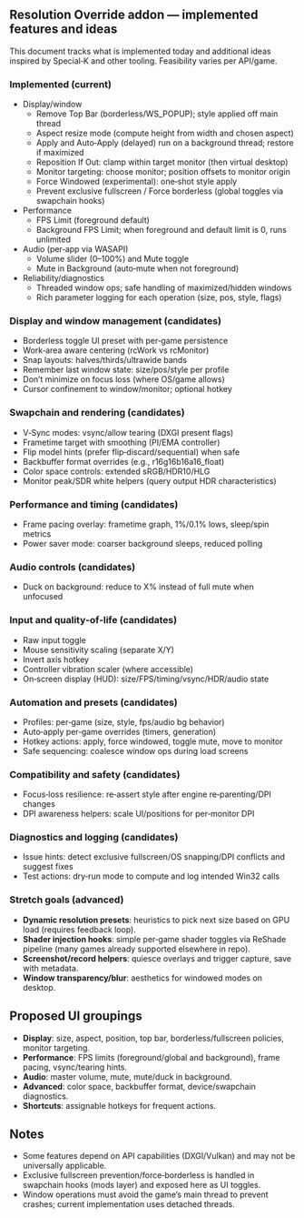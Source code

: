 ## Resolution Override addon — implemented features and ideas

This document tracks what is implemented today and additional ideas inspired by Special‑K and other tooling. Feasibility varies per API/game.

### Implemented (current)
- Display/window
  - Remove Top Bar (borderless/WS_POPUP); style applied off main thread
  - Aspect resize mode (compute height from width and chosen aspect)
  - Apply and Auto‑Apply (delayed) run on a background thread; restore if maximized
  - Reposition If Out: clamp within target monitor (then virtual desktop)
  - Monitor targeting: choose monitor; position offsets to monitor origin
  - Force Windowed (experimental): one‑shot style apply
  - Prevent exclusive fullscreen / Force borderless (global toggles via swapchain hooks)
- Performance
  - FPS Limit (foreground default)
  - Background FPS Limit; when foreground and default limit is 0, runs unlimited
- Audio (per‑app via WASAPI)
  - Volume slider (0–100%) and Mute toggle
  - Mute in Background (auto‑mute when not foreground)
- Reliability/diagnostics
  - Threaded window ops; safe handling of maximized/hidden windows
  - Rich parameter logging for each operation (size, pos, style, flags)

### Display and window management (candidates)
- Borderless toggle UI preset with per‑game persistence
- Work‑area aware centering (rcWork vs rcMonitor)
- Snap layouts: halves/thirds/ultrawide bands
- Remember last window state: size/pos/style per profile
- Don’t minimize on focus loss (where OS/game allows)
- Cursor confinement to window/monitor; optional hotkey

### Swapchain and rendering (candidates)
- V‑Sync modes: vsync/allow tearing (DXGI present flags)
- Frametime target with smoothing (PI/EMA controller)
- Flip model hints (prefer flip‑discard/sequential) when safe
- Backbuffer format overrides (e.g., r16g16b16a16_float)
- Color space controls: extended sRGB/HDR10/HLG
- Monitor peak/SDR white helpers (query output HDR characteristics)

### Performance and timing (candidates)
- Frame pacing overlay: frametime graph, 1%/0.1% lows, sleep/spin metrics
- Power saver mode: coarser background sleeps, reduced polling

### Audio controls (candidates)
- Duck on background: reduce to X% instead of full mute when unfocused

### Input and quality‑of‑life (candidates)
- Raw input toggle
- Mouse sensitivity scaling (separate X/Y)
- Invert axis hotkey
- Controller vibration scaler (where accessible)
- On‑screen display (HUD): size/FPS/timing/vsync/HDR/audio state

### Automation and presets (candidates)
- Profiles: per‑game (size, style, fps/audio bg behavior)
- Auto‑apply per‑game overrides (timers, generation)
- Hotkey actions: apply, force windowed, toggle mute, move to monitor
- Safe sequencing: coalesce window ops during load screens

### Compatibility and safety (candidates)
- Focus‑loss resilience: re‑assert style after engine re‑parenting/DPI changes
- DPI awareness helpers: scale UI/positions for per‑monitor DPI

### Diagnostics and logging (candidates)
- Issue hints: detect exclusive fullscreen/OS snapping/DPI conflicts and suggest fixes
- Test actions: dry‑run mode to compute and log intended Win32 calls

### Stretch goals (advanced)
- **Dynamic resolution presets**: heuristics to pick next size based on GPU load (requires feedback loop).
- **Shader injection hooks**: simple per‑game shader toggles via ReShade pipeline (many games already supported elsewhere in repo).
- **Screenshot/record helpers**: quiesce overlays and trigger capture, save with metadata.
- **Window transparency/blur**: aesthetics for windowed modes on desktop.

## Proposed UI groupings
- **Display**: size, aspect, position, top bar, borderless/fullscreen policies, monitor targeting.
- **Performance**: FPS limits (foreground/global and background), frame pacing, vsync/tearing hints.
- **Audio**: master volume, mute, mute/duck in background.
- **Advanced**: color space, backbuffer format, device/swapchain diagnostics.
- **Shortcuts**: assignable hotkeys for frequent actions.

## Notes
- Some features depend on API capabilities (DXGI/Vulkan) and may not be universally applicable.
- Exclusive fullscreen prevention/force‑borderless is handled in swapchain hooks (mods layer) and exposed here as UI toggles.
- Window operations must avoid the game’s main thread to prevent crashes; current implementation uses detached threads.


